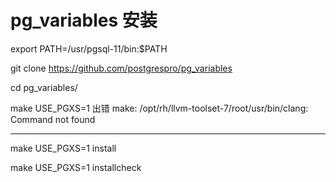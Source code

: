 # pg_variables 安装
export PATH=/usr/pgsql-11/bin:$PATH

git clone https://github.com/postgrespro/pg_variables

cd pg_variables/

make USE_PGXS=1
    出错
    make: /opt/rh/llvm-toolset-7/root/usr/bin/clang: Command not found
    
-----------------


make USE_PGXS=1 install

make USE_PGXS=1 installcheck

